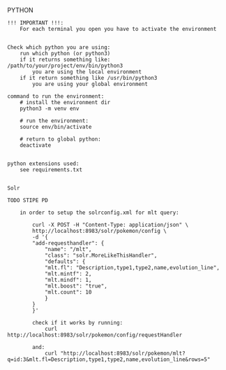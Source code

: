 PYTHON

    !!! IMPORTANT !!!:
        For each terminal you open you have to activate the environment


    Check which python you are using:
        run which python (or python3)
        if it returns something like: /path/to/your/project/env/bin/python3
            you are using the local environment
        if it return something like /usr/bin/python3
            you are using your global environment

    command to run the environment:
        # install the environment dir
        python3 -m venv env

        # run the environment:
        source env/bin/activate

        # return to global python:
        deactivate


    python extensions used:
        see requirements.txt


    Solr

    TODO STIPE PD

        in order to setup the solrconfig.xml for mlt query:

            curl -X POST -H "Content-Type: application/json" \
            http://localhost:8983/solr/pokemon/config \
            -d '{
            "add-requesthandler": {
                "name": "/mlt",
                "class": "solr.MoreLikeThisHandler",
                "defaults": {
                "mlt.fl": "Description,type1,type2,name,evolution_line",
                "mlt.mintf": 2,
                "mlt.mindf": 1,
                "mlt.boost": "true",
                "mlt.count": 10
                }
            }
            }'

            check if it works by running:
                curl http://localhost:8983/solr/pokemon/config/requestHandler

            and:
                curl "http://localhost:8983/solr/pokemon/mlt?q=id:3&mlt.fl=Description,type1,type2,name,evolution_line&rows=5"
